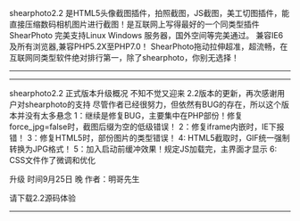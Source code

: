 shearphoto2.2 是HTML5头像截图插件，拍照截图，JS截图，美工切图插件，能直接压缩数码相机图片进行截图！是互联网上写得最好的一个同类型插件 ShearPhoto 完美支持Linux Windows 服务器，国外空间等完美通过。 兼容IE6及所有浏览器,兼容PHP5.2X至PHP7.0！ ShearPhoto拖动拉伸超准，超流畅，在互联网同类型软件绝对排行第一，除了shearphoto，你别无选择！

----------------------------------------
----------------------------------------

shearphoto2.2 正式版本升级概况
 不知不觉又迎来 2.2版本的更新，再次感谢用户对shearphoto的支持
尽管作者已经很努力，但依然有BUG的存在，所以这个版本并没有太多悬念
1：继续是修复BUG，主要集中在PHP部份！修复force_jpg=false时，截图后缀为空的低级错误！
2：修复iframe内嵌时，IE下报错！
3：修复HTML5时，部份图片的类型错误！
4: HTML5截取时，GIF统一强制转换为JPG格式！
5：加入启动前缓冲效果！规定JS加载完，主界面才显示
6: CSS文件作了微调和优化

升级 时间9月25日 晚  作者：明哥先生

请下载2.2源码体验

----------------------------------------

